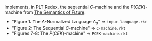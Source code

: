 Implements, in PLT Redex, the sequential $C$-machine and the $P(CEK)$-machine from [The Semantics of Future](https://users.soe.ucsc.edu/~cormac/papers/tr94-238.pdf).
- "Figure 1: The $A$-Normalized Language $\Lambda_a$" $\Rightarrow$ `input-language.rkt`
- "Figure 2: The Sequential $C$-machine" $\Rightarrow$ `C-machine.rkt`
- "Figures 7-8: The $P(CEK)$-machine" $\Rightarrow$ `PCEK-machine.rkt`
